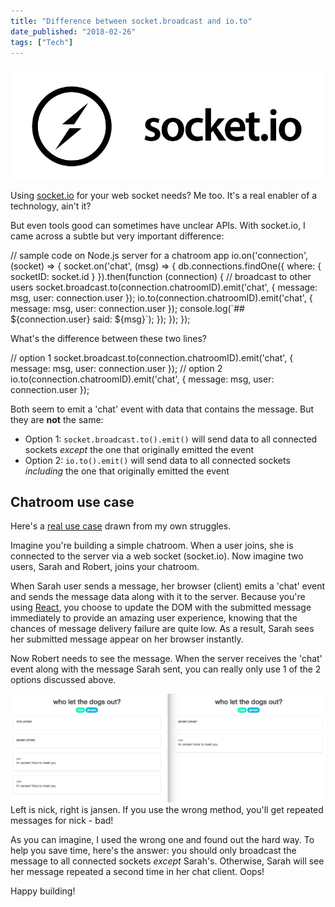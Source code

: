 ```yaml
---
title: "Difference between socket.broadcast and io.to"
date_published: "2018-02-26"
tags: ["Tech"]
---
```


![socket io logo](images/socket-io-logo.png)

Using [socket.io](https://socket.io/) for your web socket needs? Me too. It's a real enabler of a technology, ain't it?

But even tools good can sometimes have unclear APIs. With socket.io, I came across a subtle but very important difference:

// sample code on Node.js server for a chatroom app
io.on('connection', (socket) => {
  socket.on('chat', (msg) => {
    db.connections.findOne({
      where: { socketID: socket.id }
    }).then(function (connection) {
      // broadcast to other users
      socket.broadcast.to(connection.chatroomID).emit('chat', { message: msg, user: connection.user });
      io.to(connection.chatroomID).emit('chat', { message: msg, user: connection.user });
      console.log(\`## ${connection.user} said: ${msg}\`);
    });
  });
});

What's the difference between these two lines?

// option 1
socket.broadcast.to(connection.chatroomID).emit('chat', { message: msg, user: connection.user });
// option 2
io.to(connection.chatroomID).emit('chat', { message: msg, user: connection.user });

Both seem to emit a 'chat' event with data that contains the message. But they are **not** the same:

- Option 1: `socket.broadcast.to().emit()` will send data to all connected sockets _except_ the one that originally emitted the event
- Option 2: `io.to().emit()` will send data to all connected sockets _including_ the one that originally emitted the event

## Chatroom use case

Here's a [real use case](https://github.com/nickangtc/HTHT-chat) drawn from my own struggles.

Imagine you're building a simple chatroom. When a user joins, she is connected to the server via a web socket (socket.io). Now imagine two users, Sarah and Robert, joins your chatroom.

When Sarah user sends a message, her browser (client) emits a 'chat' event and sends the message data along with it to the server. Because you're using [React](https://reactjs.org/), you choose to update the DOM with the submitted message immediately to provide an amazing user experience, knowing that the chances of message delivery failure are quite low. As a result, Sarah sees her submitted message appear on her browser instantly.

Now Robert needs to see the message. When the server receives the 'chat' event along with the message Sarah sent, you can really only use 1 of the 2 options discussed above.

![difference between socket.broadcast and io.to nickang blog](images/socket-broadcast-io-1024x353.png) Left is nick, right is jansen. If you use the wrong method, you'll get repeated messages for nick - bad!

As you can imagine, I used the wrong one and found out the hard way. To help you save time, here's the answer: you should only broadcast the message to all connected sockets _except_ Sarah's. Otherwise, Sarah will see her message repeated a second time in her chat client. Oops!

Happy building!
